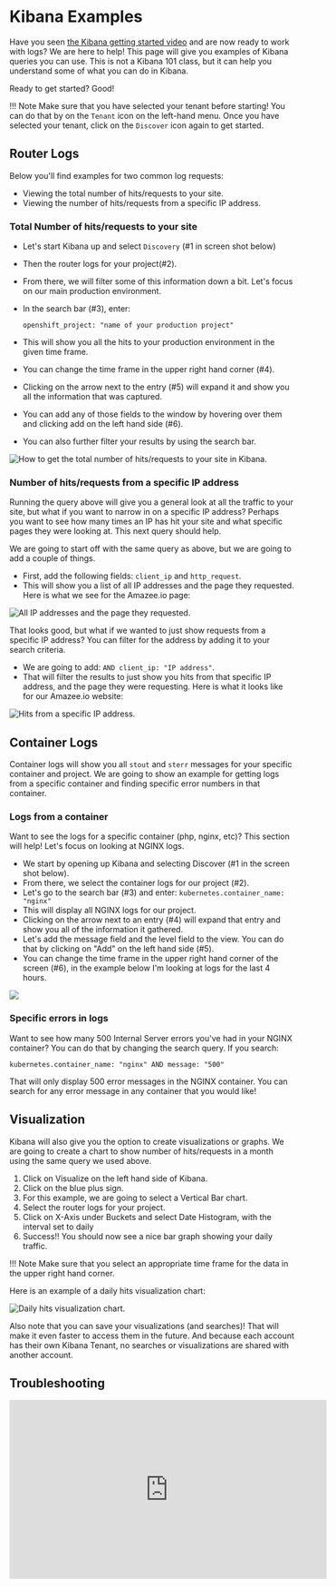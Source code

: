 # Kibana Examples

Have you seen [the Kibana getting started video](https://www.elastic.co/webinars/getting-started-kibana) and are now ready to work with logs? We are here to help! This page will give you examples of Kibana queries you can use. This is not a Kibana 101 class, but it can help you understand some of what you can do in Kibana.

Ready to get started? Good!

!!! Note
    Make sure that you have selected your tenant before starting! You can do that by on the `Tenant` icon on the left-hand menu. Once you have selected your tenant, click on the `Discover` icon again to get started.

## Router Logs

Below you'll find examples for two common log requests:

* Viewing the total number of hits/requests to your site.
* Viewing the number of hits/requests from a specific IP address.

### Total Number of hits/requests to your site

* Let's start Kibana up and select `Discovery` (#1 in screen shot below)
* Then the router logs for your project(#2).
* From there, we will filter some of this information down a bit. Let's focus on our main production environment.
* In the search bar (#3), enter:

  `openshift_project: "name of your production project"`

* This will show you all the hits to your production environment in the given time frame.
* You can change the time frame in the upper right hand corner (#4).
* Clicking on the arrow next to the entry (#5) will expand it and show you all the information that was captured.
* You can add any of those fields to the window by hovering over them and clicking add on the left hand side (#6).
* You can also further filter your results by using the search bar.

![How to get the total number of hits/requests to your site in Kibana.](../images/kibana_example1.png)

### Number of hits/requests from a specific IP address

Running the query above will give you a general look at all the traffic to your site, but what if you want to narrow in on a specific IP address? Perhaps you want to see how many times an IP has hit your site and what specific pages they were looking at. This next query should help.

We are going to start off with the same query as above, but we are going to add a couple of things.

* First, add the following fields: `client_ip` and `http_request`.
* This will show you a list of all IP addresses and the page they requested. Here is what we see for the Amazee.io page:

![All IP addresses and the page they requested.](../images/kibana_example2.png)

That looks good, but what if we wanted to just show requests from a specific IP address? You can filter for the address by adding it to your search criteria.

* We are going to add: `AND client_ip: "IP address"`.
* That will filter the results to just show you hits from that specific IP address, and the page they were requesting. Here is what it looks like for our Amazee.io website:

![Hits from a specific IP address.](../images/kibana_example3.png)

## Container Logs

Container logs will show you all `stout` and `sterr` messages for your specific container and project. We are going to show an example for getting logs from a specific container and finding specific error numbers in that container.

### Logs from a container

Want to see the logs for a specific container (php, nginx, etc)? This section will help! Let's focus on looking at NGINX logs.

* We start by opening up Kibana and selecting Discover (#1 in the screen shot below).
* From there, we select the container logs for our project (#2).
* Let's go to the search bar (#3) and enter: `kubernetes.container_name: "nginx"`
* This will display all NGINX logs for our project.
* Clicking on the arrow next to an entry (#4) will expand that entry and show you all of the information it gathered.
* Let's add the message field and the level field to the view. You can do that by clicking on "Add" on the left hand side (#5).
* You can change the time frame in the upper right hand corner of the screen (#6), in the example below I'm looking at logs for the last 4 hours.

![](../images/kibana_example4.png)

### Specific errors in logs

Want to see how many 500 Internal Server errors you've had in your NGINX container? You can do that by changing the search query. If you search:

`kubernetes.container_name: "nginx" AND message: "500"`

That will only display 500 error messages in the NGINX container. You can search for any error message in any container that you would like!

## Visualization

Kibana will also give you the option to create visualizations or graphs. We are going to create a chart to show number of hits/requests in a month using the same query we used above.

1. Click on Visualize on the left hand side of Kibana.
2. Click on the blue plus sign.
3. For this example, we are going to select a Vertical Bar chart.
4. Select the router logs for your project.
5. Click on X-Axis under Buckets and select Date Histogram, with the interval set to daily
6. Success!! You should now see a nice bar graph showing your daily traffic.

!!! Note
    Make sure that you select an appropriate time frame for the data in the upper right hand corner.

Here is an example of a daily hits visualization chart:

![Daily hits visualization chart.](../images/kibana_example5.png)

Also note that you can save your visualizations (and searches)! That will make it even faster to access them in the future. And because each account has their own Kibana Tenant, no searches or visualizations are shared with another account.

## Troubleshooting

<iframe width="560" height="315" src="https://www.youtube.com/embed/BuQo5J0Qc2c" title="YouTube video player" frameborder="0" allow="accelerometer; autoplay; clipboard-write; encrypted-media; gyroscope; picture-in-picture" allowfullscreen></iframe>
